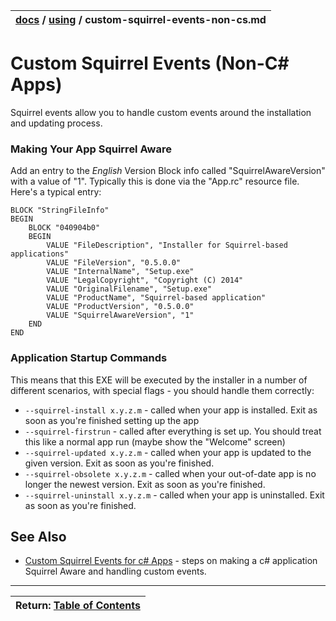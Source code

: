 | [docs](..)  / [using](.) / custom-squirrel-events-non-cs.md
|:---|

# Custom Squirrel Events (Non-C# Apps)

Squirrel events allow you to handle custom events around the installation and updating process.

### Making Your App Squirrel Aware 

Add an entry to the *English* Version Block info called "SquirrelAwareVersion" with a value of "1". Typically this is done via the "App.rc" resource file. Here's a typical entry:

```
BLOCK "StringFileInfo"
BEGIN
    BLOCK "040904b0"
    BEGIN
        VALUE "FileDescription", "Installer for Squirrel-based applications"
        VALUE "FileVersion", "0.5.0.0"
        VALUE "InternalName", "Setup.exe"
        VALUE "LegalCopyright", "Copyright (C) 2014"
        VALUE "OriginalFilename", "Setup.exe"
        VALUE "ProductName", "Squirrel-based application"
        VALUE "ProductVersion", "0.5.0.0"
        VALUE "SquirrelAwareVersion", "1"
    END
END
```

### Application Startup Commands

This means that this EXE will be executed by the installer in a number of different scenarios, with special flags - you should handle them correctly:

* `--squirrel-install x.y.z.m` - called when your app is installed. Exit as soon as you're finished setting up the app
* `--squirrel-firstrun` - called after everything is set up. You should treat this like a normal app run (maybe show the "Welcome" screen)
* `--squirrel-updated x.y.z.m` - called when your app is updated to the given version. Exit as soon as you're finished.
* `--squirrel-obsolete x.y.z.m` - called when your out-of-date app is no longer the newest version. Exit as soon as you're finished.
* `--squirrel-uninstall x.y.z.m` - called when your app is uninstalled. Exit as soon as you're finished.

## See Also

* [Custom Squirrel Events for c# Apps](custom-squirrel-events.md) - steps on making a c# application Squirrel Aware and handling custom events.

---
| Return: [Table of Contents](../readme.md) |
|----|